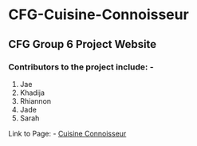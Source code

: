 # CFG-Cuisine-Connoisseur

## CFG Group 6 Project Website

### Contributors to the project include: -

1. Jae  
2. Khadija
3. Rhiannon
4. Jade
5. Sarah

Link to Page: - [Cuisine Connoisseur](https://jusjae.github.io/CFG-Cuisine-Connoisseur)
